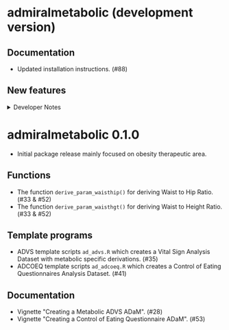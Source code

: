 # admiralmetabolic (development version)

## Documentation

- Updated installation instructions. (#88)

## New features

<details>
<summary>Developer Notes</summary>

- Activated automatic version bumping CICD workflow. (#98)

- Removed `vs_metabolic`, `qs_metabolic` and `dm_metabolic` test data from the package and referenced them from the {pharmaversesdtm} package. (#95)

</details>

# admiralmetabolic 0.1.0

- Initial package release mainly focused on obesity therapeutic area.

## Functions

- The function `derive_param_waisthip()` for deriving Waist to Hip Ratio. (#33 &  #52)
- The function `derive_param_waisthgt()` for deriving Waist to Height Ratio. (#33 & #52)

## Template programs

- ADVS template scripts `ad_advs.R` which creates a Vital Sign Analysis Dataset with metabolic specific derivations. (#35)
- ADCOEQ template scripts `ad_adcoeq.R` which creates a Control of Eating Questionnaires Analysis Dataset. (#41)

## Documentation

- Vignette "Creating a Metabolic ADVS ADaM". (#28) 
- Vignette "Creating a Control of Eating Questionnaire ADaM". (#53)
